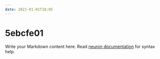```yaml
---
date: 2021-01-01T18:05
---
```


# 5ebcfe01

Write your Markdown content here. Read [neuron documentation](https://neuron.zettel.page/2011404.html) for syntax help.

